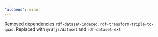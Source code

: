 ```yaml
---
"alcaeus": minor
---
```


Removed dependencies `rdf-dataset-indexed`, `rdf-transform-triple-to-quad`. Replaced with `@rdfjs/dataset` and `rdf-dataset-ext`
